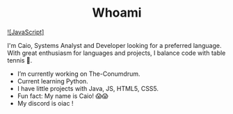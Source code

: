 <h1 align="center"> Whoami</h1>

[![JavaScript]](https://img.shields.io/badge/JavaScript-F7DF1E?logo=javascript&logoColor=black)

I'm Caio, Systems Analyst and Developer looking for a preferred language. With great enthusiasm for languages ​​and projects, I balance code with table tennis 🏓.

* I’m currently working on The-Conumdrum.
* Current learning Python.
* I have little projects with Java, JS, HTML5, CSS5.
* Fun fact: My name is Caio! 😱😱
* My discord is oiac !

